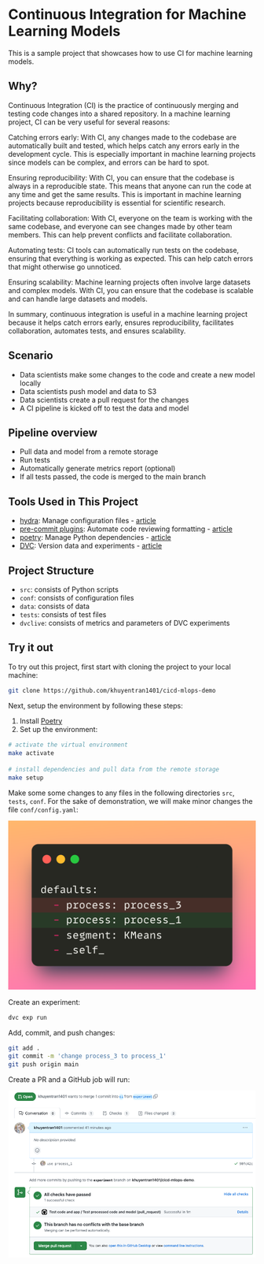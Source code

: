 # Continuous Integration for Machine Learning Models

This is a sample project that showcases how to use CI for machine learning models.

## Why?
Continuous Integration (CI) is the practice of continuously merging and testing code changes into a shared repository. In a machine learning project, CI can be very useful for several reasons:

Catching errors early: With CI, any changes made to the codebase are automatically built and tested, which helps catch any errors early in the development cycle. This is especially important in machine learning projects since models can be complex, and errors can be hard to spot.

Ensuring reproducibility: With CI, you can ensure that the codebase is always in a reproducible state. This means that anyone can run the code at any time and get the same results. This is important in machine learning projects because reproducibility is essential for scientific research.

Facilitating collaboration: With CI, everyone on the team is working with the same codebase, and everyone can see changes made by other team members. This can help prevent conflicts and facilitate collaboration.

Automating tests: CI tools can automatically run tests on the codebase, ensuring that everything is working as expected. This can help catch errors that might otherwise go unnoticed.

Ensuring scalability: Machine learning projects often involve large datasets and complex models. With CI, you can ensure that the codebase is scalable and can handle large datasets and models.

In summary, continuous integration is useful in a machine learning project because it helps catch errors early, ensures reproducibility, facilitates collaboration, automates tests, and ensures scalability.

## Scenario
- Data scientists make some changes to the code and create a new model locally
- Data scientists push model and data to S3
- Data scientists create a pull request for the changes
- A CI pipeline is kicked off to test the data and model

## Pipeline overview
- Pull data and model from a remote storage
- Run tests
- Automatically generate metrics report (optional)
- If all tests passed, the code is merged to the main branch

## Tools Used in This Project
* [hydra](https://hydra.cc/): Manage configuration files - [article](https://towardsdatascience.com/introduction-to-hydra-cc-a-powerful-framework-to-configure-your-data-science-projects-ed65713a53c6)
* [pre-commit plugins](https://pre-commit.com/): Automate code reviewing formatting  - [article](https://towardsdatascience.com/4-pre-commit-plugins-to-automate-code-reviewing-and-formatting-in-python-c80c6d2e9f5?sk=2388804fb174d667ee5b680be22b8b1f)
* [poetry](https://python-poetry.org/): Manage Python dependencies - [article](https://towardsdatascience.com/how-to-effortlessly-publish-your-python-package-to-pypi-using-poetry-44b305362f9f)
* [DVC](https://dvc.org/): Version data and experiments - [article](https://towardsdatascience.com/introduction-to-dvc-data-version-control-tool-for-machine-learning-projects-7cb49c229fe0)

## Project Structure
* `src`: consists of Python scripts
* `conf`: consists of configuration files
* `data`: consists of data
* `tests`: consists of test files
* `dvclive`: consists of metrics and parameters of DVC experiments

## Try it out
To try out this project, first start with cloning the project to your local machine:
```bash
git clone https://github.com/khuyentran1401/cicd-mlops-demo
```

Next, setup the environment by following these steps:
1. Install [Poetry](https://python-poetry.org/docs/#installation)
2. Set up the environment:
```bash
# activate the virtual environment
make activate

# install dependencies and pull data from the remote storage 
make setup
```

Make some some changes to any files in the following directories `src`, `tests`, `conf`. For the sake of demonstration, we will make minor changes the file `conf/config.yaml`:

![](demo_images/code_change.png)

Create an experiment:
```bash
dvc exp run
```

Add, commit, and push changes:

```bash
git add .
git commit -m 'change process_3 to process_1'
git push origin main
```

Create a PR and a GitHub job will run:

![](demo_images/pr.png)




